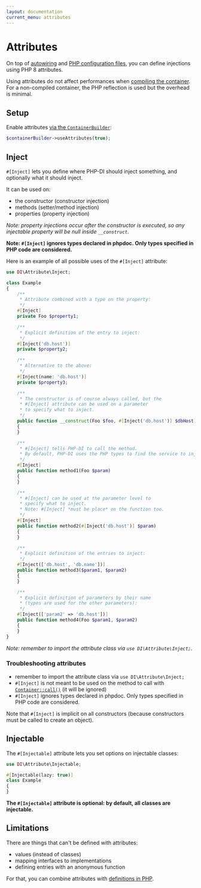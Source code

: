 ```yaml
---
layout: documentation
current_menu: attributes
---
```


# Attributes

On top of [autowiring](autowiring.md) and [PHP configuration files](php-definitions.md), you can define injections using PHP 8 attributes.

Using attributes do not affect performances when [compiling the container](performances.md). For a non-compiled container, the PHP reflection is used but the overhead is minimal.

## Setup

Enable attributes [via the `ContainerBuilder`](container-configuration.md):

```php
$containerBuilder->useAttributes(true);
```

## Inject

`#[Inject]` lets you define where PHP-DI should inject something, and optionally what it should inject.

It can be used on:

- the constructor (constructor injection)
- methods (setter/method injection)
- properties (property injection)

*Note: property injections occur after the constructor is executed, so any injectable property will be null inside `__construct`.*

**Note: `#[Inject]` ignores types declared in phpdoc. Only types specified in PHP code are considered.**

Here is an example of all possible uses of the `#[Inject]` attribute:

```php
use DI\Attribute\Inject;

class Example
{
    /**
     * Attribute combined with a type on the property:
     */
    #[Inject]
    private Foo $property1;

    /**
     * Explicit definition of the entry to inject:
     */
    #[Inject('db.host')]
    private $property2;

    /**
     * Alternative to the above:
     */
    #[Inject(name: 'db.host')]
    private $property3;

    /**
     * The constructor is of course always called, but the
     * #[Inject] attribute can be used on a parameter
     * to specify what to inject.
     */
    public function __construct(Foo $foo, #[Inject('db.host')] $dbHost)
    {
    }

    /**
     * #[Inject] tells PHP-DI to call the method.
     * By default, PHP-DI uses the PHP types to find the service to inject:
     */
    #[Inject]
    public function method1(Foo $param)
    {
    }

    /**
     * #[Inject] can be used at the parameter level to
     * specify what to inject.
     * Note: #[Inject] *must be place* on the function too.
     */
    #[Inject]
    public function method2(#[Inject('db.host')] $param)
    {
    }

    /**
     * Explicit definition of the entries to inject:
     */
    #[Inject(['db.host', 'db.name'])]
    public function method3($param1, $param2)
    {
    }

    /**
     * Explicit definition of parameters by their name
     * (types are used for the other parameters):
     */
    #[Inject(['param2' => 'db.host'])]
    public function method4(Foo $param1, $param2)
    {
    }
}
```

*Note: remember to import the attribute class via `use DI\Attribute\Inject;`.*

### Troubleshooting attributes

- remember to import the attribute class via `use DI\Attribute\Inject;`
- `#[Inject]` is not meant to be used on the method to call with [`Container::call()`](container.md#call) (it will be ignored)
- `#[Inject]` ignores types declared in phpdoc. Only types specified in PHP code are considered.

Note that `#[Inject]` is implicit on all constructors (because constructors must be called to create an object).

## Injectable

The `#[Injectable]` attribute lets you set options on injectable classes:

```php
use DI\Attribute\Injectable;

#[Injectable(lazy: true)]
class Example
{
}
```

**The `#[Injectable]` attribute is optional: by default, all classes are injectable.**

## Limitations

There are things that can't be defined with attributes:

- values (instead of classes)
- mapping interfaces to implementations
- defining entries with an anonymous function

For that, you can combine attributes with [definitions in PHP](php-definitions.md).
